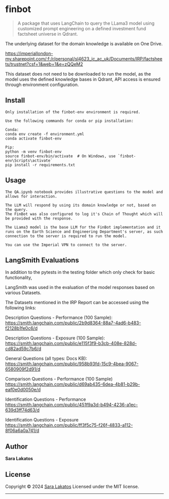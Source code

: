 # finbot

> A package that uses LangChain to query the LLama3 model using customized prompt engineering on a defined investment fund factsheet universe in Qdrant.

The underlying dataset for the domain knowledge is available on One Drive.

https://imperiallondon-my.sharepoint.com/:f:/r/personal/sl4623_ic_ac_uk/Documents/IRP/factsheets/trustnet?csf=1&web=1&e=zQQeM2

This dataset does not need to be downloaded to run the model, as the model uses the defined knowledge bases in Qdrant, API access is ensured through environment configuration.

## Install

```
Only installation of the finbot-env environment is required. 

Use the following commands for conda or pip installation:

Conda:
conda env create -f environment.yml
conda activate finbot-env

Pip:
python -m venv finbot-env
source finbot-env/bin/activate  # On Windows, use `finbot-env\Scripts\activate`
pip install -r requirements.txt

```

## Usage

```
The QA.ipynb notebook provides illustrative questions to the model and allows for interaction.

The LLM will respond by using its domain knowledge or not, based on the query.
The FinBot was also configured to log it's Chain of Thought which will be provided with the response.

The LLama3 model is the base LLM for the FinBot implementation and it runs on the Earth Science and Engineering Department's server, as such connection to the server is required to run the model.

You can use the Imperial VPN to connect to the server.

```

## LangSmith Evaluations

In addition to the pytests in the testing folder which only check for basic functionality, 

LangSmith was used in the evaluation of the model responses based on various Datasets. 

The Datasets mentioned in the IRP Report can be accessed using the following links:

Description Questions - Performance (100 Sample): 
https://smith.langchain.com/public/2b9d8364-88a7-4ad6-b483-f2128b1fe0c6/d

Description Questions - Exposure (100 Sample):
https://smith.langchain.com/public/e115f3f9-b3cb-408e-828d-cd82ad59c7b6/d

General Questions (all types: Docs KB):
https://smith.langchain.com/public/958b93fd-15c9-4bea-9067-6580909f2d91/d

Comparison Questions - Performance (100 Sample)
https://smith.langchain.com/public/d69ab435-6dea-4b81-b29b-eaf0e0d0050e/d

Identification Questions - Performance 
https://smith.langchain.com/public/451f9a3d-b494-4236-a1ec-639d3ff74d63/d

Identification Questions - Exposure
https://smith.langchain.com/public/ff3f5c75-f26f-4833-a112-8f06a6a0a741/d

## Author

**Sara Lakatos**

## License

Copyright © 2024 [Sara Lakatos](sara.lakatos23@imperial.ac.uk)
Licensed under the MIT license.

***
